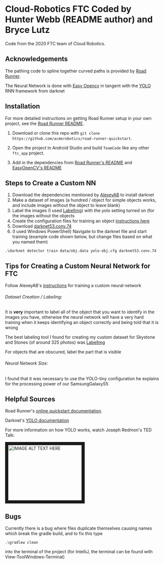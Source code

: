 # Cloud-Robotics FTC Coded by Hunter Webb (README author) and Bryce Lutz

Code from the 2020 FTC team of Cloud Robotics. 

## Acknowledgements

The pathing code to spline together curved paths is provided by [Road Runner](https://github.com/acmerobotics/road-runner).

The Neural Network is done with [Easy Opencv](https://github.com/OpenFTC/EasyOpenCV) in tangent with the [YOLO](https://github.com/AlexeyAB/darknet) RNN framework from darknet

## Installation

For more detailed instructions on getting Road Runner setup in your own project, see the [Road Runner README](https://github.com/acmerobotics/road-runner#core).

1. Download or clone this repo with `git clone https://github.com/acmerobotics/road-runner-quickstart`.

2. Open the project in Android Studio and build `TeamCode` like any other `ftc_app` project.

3. Add in the dependencies from [Road Runner's README](https://github.com/acmerobotics/road-runner#core) and [EasyOpenCV's README](https://github.com/OpenFTC/EasyOpenCV/blob/master/readme.md) 

## Steps to Create a Custom NN

1. Download the dependencies mentioned by [AlexeyAB](https://github.com/AlexeyAB/darknet) to install darknet
2. Make a dataset of images (a hundred / object for simple objects works, and include images without the object to leave blank)
3. Label the images (I used [LabelImg](https://github.com/tzutalin/labelImg)) with the yolo setting turned on (for the images without the objects 
4. Create the configuration files for training an object [instructions here](https://github.com/AlexeyAB/darknet#how-to-train-to-detect-your-custom-objects)
5. Download [darknet53.conv.74](https://pjreddie.com/media/files/darknet53.conv.74)
6. (I used Windows PowerShell) Navigate to the darknet file and start training (example code shown below, but change files based on what you named them)

```
.\darknet detector train data/obj.data yolo-obj.cfg darknet53.conv.74
```

## Tips for Creating a Custom Neural Network for FTC

Follow AlexeyAB's [instructions](https://github.com/AlexeyAB/darknet) for training a custom neural network

###### Dataset Creation / Labeling:

It is **very** important to label all of the object that you want to identify in the images you have, otherwise the neural network will have a very hard training when it keeps identifying an object correctly and being told that it is wrong 

The best labeling tool I found for creating my custom dataset for Skystone and Stones (of around 325 photos) was [LabelImg](https://github.com/tzutalin/labelImg)

For objects that are obscured, label the part that is visible

###### Neural Network Size:

I found that it was necessary to use the YOLO-tiny configuration he explains for the processing power of our SamsungGalaxyS5

## Helpful Sources

Road Runner's [online quickstart documentation](https://acme-robotics.gitbook.io/road-runner/quickstart).

Darknet's [YOLO documentation](https://pjreddie.com/darknet/yolo/) 

For more information on how YOLO works, watch Joseph Redmon's TED Talk:

<a href="http://www.youtube.com/watch?feature=player_embedded&v=Cgxsv1riJhI
" target="_blank"><img src="http://img.youtube.com/vi/Cgxsv1riJhI/0.jpg" 
alt="IMAGE ALT TEXT HERE" width="240" height="180" border="10" /></a>

## Bugs

Currently there is a bug where files duplicate themselves causing names which break the gradle build, and to fix this type 
```
.\gradlew clean
```
into the terminal of the project (for IntelliJ, the terminal can be found with View-ToolWindows-Terminal) 
